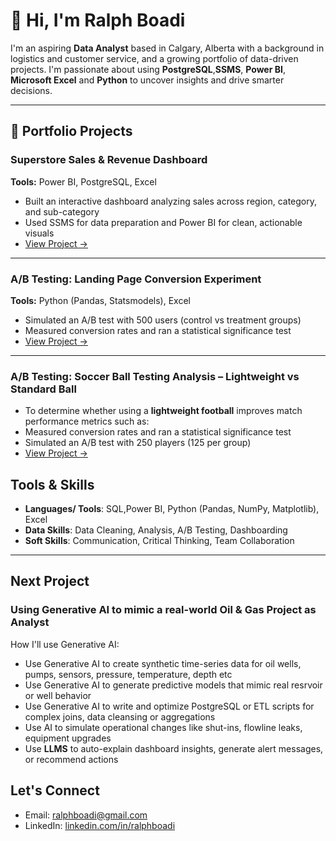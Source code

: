 # 👋 Hi, I'm Ralph Boadi

I'm an aspiring **Data Analyst** based in Calgary, Alberta with a background in logistics and customer service, and a growing portfolio of data-driven projects. I'm passionate about using **PostgreSQL**,**SSMS**, **Power BI**, **Microsoft Excel** and **Python** to uncover insights and drive smarter decisions.

---

## 📁 Portfolio Projects

### Superstore Sales & Revenue Dashboard
**Tools:** Power BI, PostgreSQL, Excel  
- Built an interactive dashboard analyzing sales across region, category, and sub-category 
- Used SSMS for data preparation and Power BI for clean, actionable visuals  
- [View Project →](https://github.com/ralphboadi/ralphboadi/blob/main/superstore_sales_project/README.md)

---

### A/B Testing: Landing Page Conversion Experiment
**Tools:** Python (Pandas, Statsmodels), Excel 
- Simulated an A/B test with 500 users (control vs treatment groups)  
- Measured conversion rates and ran a statistical significance test  
- [View Project →](https://github.com/ralphboadi/ralphboadi/blob/main/ab_test_landing_page_project/README.md)

---

### A/B Testing: Soccer Ball Testing Analysis – Lightweight vs Standard Ball
- To determine whether using a **lightweight football** improves match performance metrics such as:
- Measured conversion rates and ran a statistical significance test
- Simulated an A/B test with 250 players (125 per group)
- [View Project →](https://github.com/ralphboadi/ralphboadi/blob/main/soccer_ab_test_project/README.md)

## Tools & Skills
- **Languages/ Tools**: SQL,Power BI, Python (Pandas, NumPy, Matplotlib), Excel
- **Data Skills**: Data Cleaning, Analysis, A/B Testing, Dashboarding
- **Soft Skills**: Communication, Critical Thinking, Team Collaboration

---

## Next Project
### Using Generative AI to mimic a real-world Oil & Gas Project as Analyst  
How I'll use Generative AI:
 -  Use Generative AI to create synthetic time-series data for oil wells, pumps, sensors, pressure, temperature, depth etc
  - Use Generative AI to generate predictive models that mimic real resrvoir or well behavior
  - Use Generative AI to write and optimize PostgreSQL or ETL scripts for complex joins, data cleansing or aggregations
  - Use AI to simulate operational changes like shut-ins, flowline leaks, equipment upgrades
  - Use **LLMS** to auto-explain dashboard insights, generate alert messages, or recommend actions

## Let's Connect

- Email: ralphboadi@gmail.com  
- LinkedIn: [linkedin.com/in/ralphboadi](https://www.linkedin.com/in/ralphboadi)
